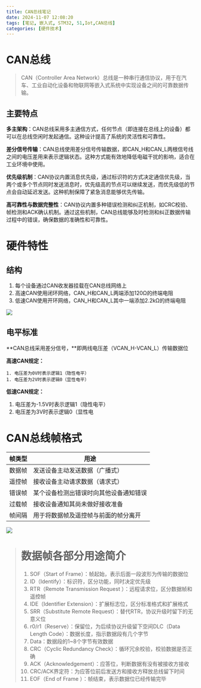 ```yaml
---
title: CAN总线笔记
date: 2024-11-07 12:08:20
tags: [笔记, 嵌入式, STM32, 51,Iot,CAN总线]
categories: [硬件技术]
---
```


# **CAN总线**

> CAN（Controller Area Network）总线是一种串行通信协议，用于在汽车、工业自动化设备和物联网等嵌入式系统中实现设备之间的可靠数据传输。

## 主要特点

**多主架构**：CAN总线采用多主通信方式，任何节点（即连接在总线上的设备）都可以在总线空闲时发起通信。这种设计提高了系统的灵活性和可靠性。

**差分信号传输**：CAN总线使用差分信号传输数据，即CAN_H和CAN_L两根信号线之间的电压差用来表示逻辑状态。这种方式能有效地降低电磁干扰的影响，适合在工业环境中使用。

**优先级机制**：CAN协议内置消息优先级，通过标识符的方式决定通信优先级，当两个或多个节点同时发送消息时，优先级高的节点可以继续发送，而优先级低的节点会自动延迟发送。这种机制保障了紧急消息能够优先传输。

**高可靠性与数据完整性**：CAN协议内置多种错误检测和纠正机制，如CRC校验、帧检测和ACK确认机制。通过这些机制，CAN总线能够及时检测和纠正数据传输过程中的错误，确保数据的准确性和可靠性。

# 硬件特性

## 结构

1. 每个设备通过CAN收发器挂载在CAN总线网络上
2. 高速CAN使用闭环网络，CAN_H和CAN_L两端添加120Ω的终端电阻
3. 低速CAN使用开环网络，CAN_H和CAN_L其中一端添加2.2kΩ的终端电阻





![](../images/hardWare/can/1.png)



## 电平标准

**CAN总线采用差分信号，**即两线电压差（VCAN_H-VCAN_L）传输数据位

**高速CAN规定：**	

	1. 电压差为0V时表示逻辑1（隐性电平）	
	1. 电压差为2V时表示逻辑0（显性电平）

**低速CAN规定：**	

1. 电压差为-1.5V时表示逻辑1（隐性电平）	
2. 电压差为3V时表示逻辑0（显性电



# CAN总线帧格式

| **帧类型** | **用途**                               |
| ---------- | -------------------------------------- |
| 数据帧     | 发送设备主动发送数据（广播式）         |
| 遥控帧     | 接收设备主动请求数据（请求式）         |
| 错误帧     | 某个设备检测出错误时向其他设备通知错误 |
| 过载帧     | 接收设备通知其尚未做好接收准备         |
| 帧间隔     | 用于将数据帧及遥控帧与前面的帧分离开   |



![](../images/hardWare/can/2.png)



> # **数据帧各部分用途简介**
>
> 1. SOF（Start of Frame）：帧起始，表示后面一段波形为传输的数据位
> 2. ID（Identify）：标识符，区分功能，同时决定优先级
> 3. RTR（Remote Transmission Request ）：远程请求位，区分数据帧和遥控帧
> 4. IDE（Identifier Extension）：扩展标志位，区分标准格式和扩展格式
> 5. SRR（Substitute Remote Request）：替代RTR，协议升级时留下的无意义位
> 6. r0/r1（Reserve）：保留位，为后续协议升级留下空间DLC（Data Length Code）：数据长度，指示数据段有几个字节
> 7. Data：数据段的1~8个字节有效数据
> 8. CRC（Cyclic Redundancy Check）：循环冗余校验，校验数据是否正确
> 9. ACK（Acknowledgement）：应答位，判断数据有没有被接收方接收
> 10. CRC/ACK界定符：为应答位前后发送方和接收方释放总线留下时间
> 11. EOF（End of Frame ）：帧结束，表示数据位已经传输完毕
